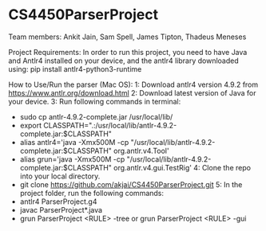 # CS4450ParserProject

Team members: Ankit Jain, Sam Spell, James Tipton, Thadeus Meneses

Project Requirements: 
In order to run this project, you need to have Java and Antlr4 installed on your device, and the antlr4 library downloaded using:
pip install antlr4-python3-runtime

How to Use/Run the parser (Mac OS):
1: Download antlr4 version 4.9.2 from https://www.antlr.org/download.html
2: Download latest version of Java for your device.
3: Run following commands in terminal:
  - sudo cp antlr-4.9.2-complete.jar /usr/local/lib/
  - export CLASSPATH=".:/usr/local/lib/antlr-4.9.2-complete.jar:$CLASSPATH"
  - alias antlr4='java -Xmx500M -cp "/usr/local/lib/antlr-4.9.2-complete.jar:$CLASSPATH" org.antlr.v4.Tool'
  - alias grun='java -Xmx500M -cp "/usr/local/lib/antlr-4.9.2-complete.jar:$CLASSPATH" org.antlr.v4.gui.TestRig'
4: Clone the repo into your local directory.
  - git clone https://github.com/akjai/CS4450ParserProject.git
5: In the project folder, run the following commands:
  - antlr4 ParserProject.g4
  - javac ParserProject*.java
  - grun ParserProject \<RULE\> -tree or grun ParserProject \<RULE\>  -gui
  
